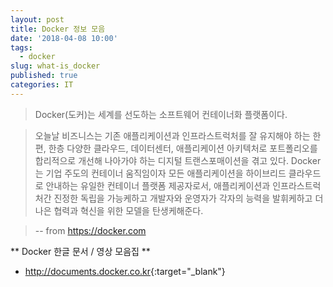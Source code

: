 ```yaml
---
layout: post
title: Docker 정보 모음
date: '2018-04-08 10:00'
tags:
  - docker
slug: what-is_docker
published: true
categories: IT
---
```


> Docker(도커)는 세계를 선도하는 소프트웨어 컨테이너화 플랫폼이다.

> 오늘날 비즈니스는 기존 애플리케이션과 인프라스트럭처를 잘 유지해야 하는 한편, 한층 다양한 클라우드, 데이터센터, 애플리케이션 아키텍처로 포트폴리오를 합리적으로 개선해 나아가야 하는 디지털 트랜스포매이션을 겪고 있다. Docker는 기업 주도의 컨테이너 움직임이자 모든 애플리케이션을 하이브리드 클라우드로 안내하는 유일한 컨테이너 플랫폼 제공자로서, 애플리케이션과 인프라스트럭처간 진정한 독립을 가능케하고 개발자와 운영자가 각자의 능력을 발휘케하고 더 나은 협력과 혁신을 위한 모델을 탄생케해준다.

> -- from https://docker.com


** Docker 한글 문서 / 영상 모음집 **  
- <http://documents.docker.co.kr>{:target="_blank"}
